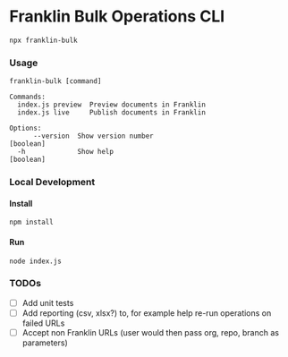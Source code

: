 Franklin Bulk Operations CLI
===

```
npx franklin-bulk
```

### Usage

```
franklin-bulk [command]

Commands:
  index.js preview  Preview documents in Franklin
  index.js live     Publish documents in Franklin

Options:
      --version  Show version number                                   [boolean]
  -h             Show help                                             [boolean]
```


### Local Development

#### Install

```
npm install
```

#### Run

```
node index.js
```
### TODOs

* [ ] Add unit tests
* [ ] Add reporting (csv, xlsx?) to, for example help re-run operations on failed URLs
* [ ] Accept non Franklin URLs (user would then pass org, repo, branch as parameters)

